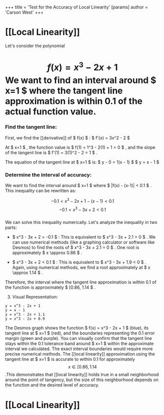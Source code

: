 +++
 title = 'Test for the Accuracy of Local Linearity'
[params]
	author = 'Carson West'
+++
# [[Local Linearity]]

Let's consider the polynomial 
#  $$ f(x) = x^3 - 2x + 1 $$  We want to find an interval around  $ x=1 $  where the tangent line approximation is within 0.1 of the actual function value.

### Find the tangent line:

First, we find the [[derivative]] of  $ f(x) $ :
 $ f'(x) = 3x^2 - 2 $ 

At  $ x=1 $ , the function value is  $ f(1) = 1^3 - 2(1) + 1 = 0 $ , and the slope of the tangent line is  $ f'(1) = 3(1)^2 - 2 = 1 $ .

The equation of the tangent line at  $ x=1 $  is:
 $ y - 0 = 1(x - 1) $ 
 $ y = x - 1 $ 

### Determine the interval of accuracy:

We want to find the interval around  $ x=1 $  where  $ |f(x) - (x-1)| < 0.1 $ .  This inequality can be rewritten as:

 $$ -0.1 < x^3 - 2x + 1 - (x - 1) < 0.1 $$   $$ -0.1 < x^3 - 3x + 2 < 0.1 $$  
We can solve this inequality numerically.  Let's analyze the inequality in two parts:

*  $ x^3 - 3x + 2 > -0.1 $ :  This is equivalent to  $ x^3 - 3x + 2.1 > 0 $ .  We can use numerical methods (like a graphing calculator or software like Desmos) to find the roots of  $ x^3 - 3x + 2.1 = 0 $ .  One root is approximately  $ x \approx 0.86 $ .

*  $ x^3 - 3x + 2 < 0.1 $ : This is equivalent to  $ x^3 - 3x + 1.9 < 0 $ . Again, using numerical methods, we find a root approximately at  $ x \approx 1.14 $ .


Therefore, the interval where the tangent line approximation is within 0.1 of the function is approximately  $ [0.86, 1.14 $ .

3. Visual Representation:

```desmos-graph
y = x^3 - 2x + 1
y = x - 1
y = x^3 - 2x + 1.1
y = x^3 - 2x + 0.9
```

The Desmos graph shows the function  $ f(x) = x^3 - 2x + 1 $  (blue), its tangent line at  $ x=1 $  (red), and the boundaries representing the 0.1 error margin (green and purple). You can visually confirm that the tangent line stays within the 0.1 tolerance band around  $ x=1 $  within the approximate interval we calculated.  The exact interval boundaries would require more precise numerical methods.
The [[local linearity]] approximation using the tangent line at  $ x=1 $  is accurate to within 0.1 for approximately  $$ x \in [0.86, 1.14 $$ .This demonstrates that [[local linearity]] holds true in a small neighborhood around the point of tangency, but the size of this neighborhood depends on the function and the desired level of accuracy.

# [[Local Linearity]]